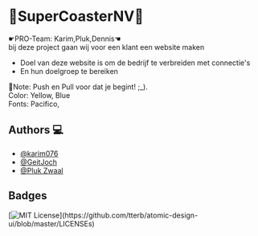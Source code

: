
# 🏴SuperCoasterNV🏴

☛PRO-Team: Karim,Pluk,Dennis☚<br> 
bij deze project gaan wij voor een klant een website maken 
- Doel van deze website is om de bedrijf te verbreiden met connectie's 
- En hun doelgroep te bereiken

📄Note: Push en Pull voor dat je begint! ;_).<br>
Color: Yellow, Blue<br>
Fonts: Pacifico,

## Authors 💻

- [@karim076](https://github.com/karim076)
- [@GeitJoch](https://github.com/GeitJoch)
- [@Pluk Zwaal](https://github.com/PlukZwaal)


## Badges
[![MIT License](https://img.shields.io/apm/l/atomic-design-ui.svg?)](https://github.com/tterb/atomic-design-ui/blob/master/LICENSEs)


